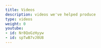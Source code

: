 ```yaml
---
title: Videos
description: videos we've helped produce
type: videos
weight: 0
youtube:
- id: Nr8QoGzHyyw
- id: spTwB7vJ0U8
---
```

